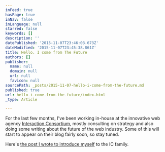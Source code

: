 ```yaml
---
inFeed: true
hasPage: true
inNav: false
inLanguage: null
starred: false
keywords: []
description: ''
datePublished: '2015-11-07T23:46:03.673Z'
dateModified: '2015-11-07T23:45:38.861Z'
title: Hello. I come from The Future
authors: []
publisher:
  name: null
  domain: null
  url: null
  favicon: null
sourcePath: _posts/2015-11-07-hello-i-come-from-the-future.md
published: true
url: hello-i-come-from-the-future/index.html
_type: Article

---
```

For the last few months, I've been working in-house at the innovative web agency [Interaction Consortium][0], mostly consulting on strategy and also doing some writing about the future of the web industry. Some of this will start to appear on their blog fairly soon, so stay tuned.

Here's [the post I wrote to introduce myself][1] to the IC family.

[0]: http://interaction.net.au/
[1]: http://interaction.net.au/blog/2015/hello-my-name-tim-and-i-come-future/